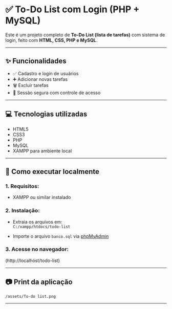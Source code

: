 # ✅ To-Do List com Login (PHP + MySQL)

Este é um projeto completo de **To-Do List (lista de tarefas)** com sistema de login, feito com **HTML, CSS, PHP e MySQL**.

---

## ✨ Funcionalidades

- ✅ Cadastro e login de usuários
- ➕ Adicionar novas tarefas
- 🗑️ Excluir tarefas
- 🔐 Sessão segura com controle de acesso

---

## 💻 Tecnologias utilizadas

- HTML5
- CSS3
- PHP
- MySQL
- XAMPP para ambiente local

---

## 🚀 Como executar localmente

### 1. Requisitos:
- XAMPP ou similar instalado

### 2. Instalação:
- Extraia os arquivos em:  
  `C:/xampp/htdocs/todo-list`

- Importe o arquivo `banco.sql` via [phpMyAdmin](http://localhost/phpmyadmin)

### 3. Acesse no navegador:
(http://localhost/todo-list)

---

## 📷 Print da aplicação

`/assets/To-do list.png`

---
